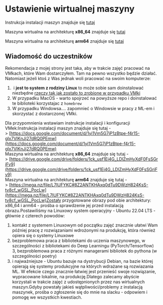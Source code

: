 # Ustawienie wirtualnej maszyny

Instrukcja instalacji maszyn znajduje się [tutaj](https://docs.google.com/document/d/1yi1Vm5G7jP1zBtpe-f4r15-gIx7VIKnJj27dRQ0PEmw)  

Maszyna wirtualna na architekturę **x86_64** znajduje się [tutaj](https://drive.google.com/drive/folders/1ck_usf1Ei4G_LDlZmHyXdF0FsSGriFy9) 

Maszyna wirtualna na architekturę **arm64** znajduje się [tutaj](https://mega.nz/file/L7IUFYKC#8Z2ANTKHAxq0dTu9DWzH824KsS-tv8cf_wGSL_PocLw)


## Wiadomość do uczestników

Rekomendacja z mojej strony jest taka, aby w trakcie zajęć pracować na VMkach, które Wam dostarczyłem. Tam na pewno wszystko będzie działać. Natomiast jeżeli ktoś z Was jednak woli pracować na swoim komputerze:

1.  i **jest to system z rodziny Linux** to może sobie sam doinstalować niezbędne [rzeczy tak jak zostało to zrobione w przypadku VMki](https://github.com/sagespl/inzynier-ai/blob/main/vm/setup/x86_64/setup_vm.sh)
2. W przypadku MacOS - warto spojrzeć na powyższe repo i doinstalować te biblioteki korzystajac z `homebrew`
3. W przypadku Windowsa.... zapomnieć o Windowsie w pracy z ML-em i skorzystać z dostarczonej VMki.

Dla przypomnienia wstawiam instrukcje instalacji i konfiguracji VMek:Instrukcja instalacji maszyn znajduje się tutaj -> [https://docs.google.com/document/d/1yi1Vm5G7jP1zBtpe-f4r15-gIx7VIKnJj27dRQ0PEmw](https://docs.google.com/document/d/1yi1Vm5G7jP1zBtpe-f4r15-gIx7VIKnJj27dRQ0PEmw)  
Maszyna wirtualna na architekturę **x86_64** znajduje się tutaj -> [https://drive.google.com/drive/folders/1ck_usf1Ei4G_LDlZmHyXdF0FsSGriFy9](https://drive.google.com/drive/folders/1ck_usf1Ei4G_LDlZmHyXdF0FsSGriFy9)  
Maszyna wirtualna na architekturę **arm64** znajduje się tutaj -> [https://mega.nz/file/L7IUFYKC#8Z2ANTKHAxq0dTu9DWzH824KsS-tv8cf_wGSL_PocLw](https://mega.nz/file/L7IUFYKC#8Z2ANTKHAxq0dTu9DWzH824KsS-tv8cf_wGSL_PocLw)Zostały przygotowane obrazy pod obie architektury: x86_64 i arm64 - prośba o sprawdzenie jej przed instalacją obrazu.Postawiliśmy na Linuxowy system operacyjny - Ubuntu 22.04 LTS - głównie z czterech powodów:  
1. kontakt z systemem Linuxowym od początku zajęć znacznie ułatwi Wam później pracę z rozwiązaniami wdrożonymi na produkcję, która również opiera się o systemy Linuxowe  
2. bezproblemowa praca z bibliotekami do uczenia maszynowego, w szczególności z bibliotekami do Deep Learningu (PyTorch/Tensorflow)  
3, bezproblemowa praca z różnymi managerami bibliotek do pythona (w szczególności poetry)  
4. i najważniejsze - Ubuntu bazuje na dystrybucji Debian, na bazie której opierają się systemy produkcyjne na których wdrażane są rozwiazania ML. W efekcie czego znacznie łatwiej jest przenieść swoje rozwiązanie, wypracowane lokalnie, na produkcję.Dlatego zalecamy abyście korzystali w trakcie zajęć z udostępnionych przez nas wirtualnych maszyn.Gdyby powstały jakieś wątpliwości/problemy z instalacją maszynek, prośba o zgłoszenie się do mnie na slacku - odpowiem i pomogę we wszystkich kwestiach.
